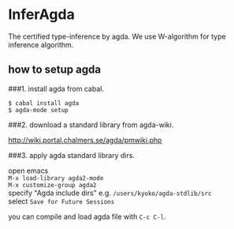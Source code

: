 InferAgda
=========
The certified type-inference by agda.
We use W-algorithm for type inference algorithm.

## how to setup agda

###1. install agda from cabal.

```
$ cabal install agda
$ agda-mode setup
```
###2. download a standard library from agda-wiki.

http://wiki.portal.chalmers.se/agda/pmwiki.php

###3. apply agda standard library dirs.

open emacs  
`M-x load-library agda2-mode`  
`M-x customize-group agda2`  
specify "Agda include dirs" e.g. `/users/kyoko/agda-stdlib/src`  
select `Save for Future Sessions`

you can compile and load agda file with `C-c C-l`.
